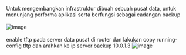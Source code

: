 Untuk mengembangkan infrastruktur dibuah sebuah pusat data, untuk menunjang performa aplikasi serta berfungsi sebagai cadangan  backup 
<br><br>![image](https://github.com/Rexturm/Hackathon-Semesta6-Sysadmin/assets/65783188/48685124-4acd-441b-8ca0-9cc9a25d7c46)<br><br> enable tftp pada server data pusat di router dan lakukan copy running-config tftp dan arahkan ke ip server backup 10.0.1.3
![image](https://github.com/Rexturm/Hackathon-Semesta6-Sysadmin/assets/65783188/428729de-1abf-405c-872b-884f3d1e1be2)



